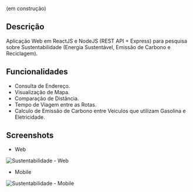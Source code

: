 (em construção)
## Descrição
Aplicação Web em ReactJS e NodeJS (REST API + Express) para pesquisa sobre Sustentabilidade (Energia Sustentável, Emissão de Carbono e Reciclagem).

## Funcionalidades
* Consulta de Endereço.
* Visualização de Mapa.
* Comparação de Distância.
* Tempo de Viagem entre as Rotas.
* Calculo de Emissão de Carbono entre Veiculos que utilizam Gasolina e Eletricidade.

## Screenshots
* Web
  
![Sustentabilidade - Web](https://github.com/fractalxg/portfolio-sustentabilidade/assets/147837025/32eb988f-41d5-4006-ba4f-7ac9a7f3259a)

* Mobile
  
![Sustentabilidade - Mobile](https://github.com/fractalxg/portfolio-sustentabilidade/assets/147837025/573076da-f9dc-4b63-adb4-6a6845f9da92)




